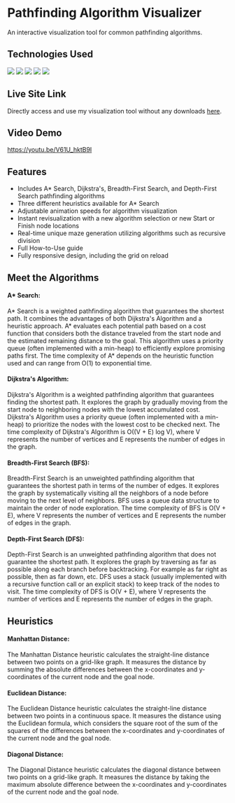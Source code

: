 # Pathfinding Algorithm Visualizer
An interactive visualization tool for common pathfinding algorithms.

## Technologies Used
<p>
  <img src="https://img.shields.io/badge/React-20232A?style=for-the-badge&logo=react&logoColor=61DAFB" />
  <img src="https://img.shields.io/badge/JavaScript-323330?style=for-the-badge&logo=javascript&logoColor=F7DF1E" />
  <img src="https://img.shields.io/badge/HTML5-E34F26?style=for-the-badge&logo=html5&logoColor=white" />
  <img src="https://img.shields.io/badge/CSS3-1572B6?style=for-the-badge&logo=css3&logoColor=white" />
  <img src="https://img.shields.io/badge/Tailwind_CSS-38B2AC?style=for-the-badge&logo=tailwind-css&logoColor=white" />
</p>

## Live Site Link
Directly access and use my visualization tool without any downloads <a href="https://connorusaty.github.io/pathfinding-visualizer/" target="_blank">here</a>.

## Video Demo
https://youtu.be/V61U_hktB9I

## Features
<ul>
  <li>Includes A* Search, Dijkstra's, Breadth-First Search, and Depth-First Search pathfinding algorithms</li>
  <li>Three different heuristics available for A* Search</li>
  <li>Adjustable animation speeds for algorithm visualization</li>
  <li>Instant revisualization with a new algorithm selection or new Start or Finish node locations</li>
  <li>Real-time unique maze generation utilizing algorithms such as recursive division</li>
  <li>Full How-to-Use guide</li>
  <li>Fully responsive design, including the grid on reload</li>
</ul>

## Meet the Algorithms
<h4>A* Search:</h4> <p>A* Search is a weighted pathfinding algorithm that guarantees the shortest path. It combines the advantages of both Dijkstra's Algorithm and a heuristic approach. A* evaluates each potential path based on a cost function that considers both the distance traveled from the start node and the estimated remaining distance to the goal. This algorithm uses a priority queue (often implemented with a min-heap) to efficiently explore promising paths first. The time complexity of A* depends on the heuristic function used and can range from O(1) to exponential time.</p>

<h4>Dijkstra's Algorithm:</h4> <p>Dijkstra's Algorithm is a weighted pathfinding algorithm that guarantees finding the shortest path. It explores the graph by gradually moving from the start node to neighboring nodes with the lowest accumulated cost. Dijkstra's Algorithm uses a priority queue (often implemented with a min-heap) to prioritize the nodes with the lowest cost to be checked next. The time complexity of Dijkstra's Algorithm is O((V + E) log V), where V represents the number of vertices and E represents the number of edges in the graph.</p>

<h4>Breadth-First Search (BFS):</h4> <p>Breadth-First Search is an unweighted pathfinding algorithm that guarantees the shortest path in terms of the number of edges. It explores the graph by systematically visiting all the neighbors of a node before moving to the next level of neighbors. BFS uses a queue data structure to maintain the order of node exploration. The time complexity of BFS is O(V + E), where V represents the number of vertices and E represents the number of edges in the graph.</p>

<h4>Depth-First Search (DFS):</h4> <p>Depth-First Search is an unweighted pathfinding algorithm that does not guarantee the shortest path. It explores the graph by traversing as far as possible along each branch before backtracking. For example as far right as possible, then as far down, etc. DFS uses a stack (usually implemented with a recursive function call or an explicit stack) to keep track of the nodes to visit. The time complexity of DFS is O(V + E), where V represents the number of vertices and E represents the number of edges in the graph.</p>

## Heuristics
<h4>Manhattan Distance:</h4> <p>The Manhattan Distance heuristic calculates the straight-line distance between two points on a grid-like graph. It measures the distance by summing the absolute differences between the x-coordinates and y-coordinates of the current node and the goal node.</p>

<h4>Euclidean Distance:</h4> <p>The Euclidean Distance heuristic calculates the straight-line distance between two points in a continuous space. It measures the distance using the Euclidean formula, which considers the square root of the sum of the squares of the differences between the x-coordinates and y-coordinates of the current node and the goal node.</p>

<h4>Diagonal Distance:</h4> <p>The Diagonal Distance heuristic calculates the diagonal distance between two points on a grid-like graph. It measures the distance by taking the maximum absolute difference between the x-coordinates and y-coordinates of the current node and the goal node.</p>
